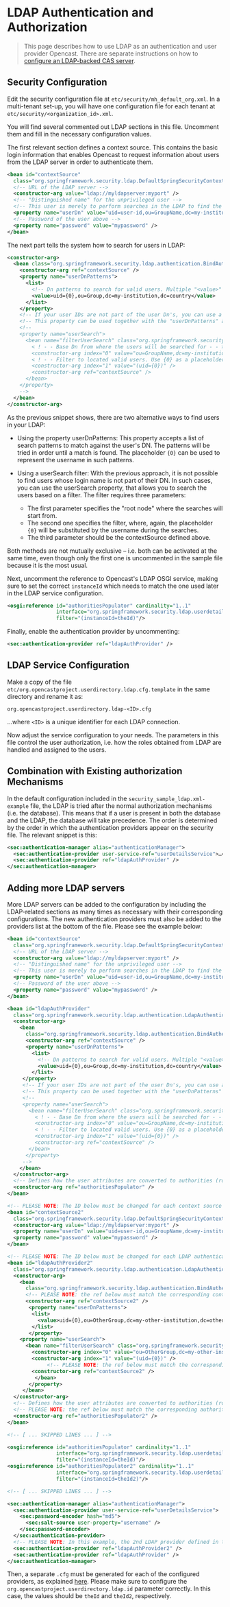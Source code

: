 LDAP Authentication and Authorization
=====================================

> This page describes how to use LDAP as an authentication and user provider Opencast.
> There are separate instructions on how to [configure an LDAP-backed CAS server](security.cas.md).


Security Configuration
----------------------

Edit the security configuration file at `etc/security/mh_default_org.xml`. In a multi-tenant set-up, you will have one
configuration file for each tenant at `etc/security/<organization_id>.xml`.

You will find several commented out LDAP sections in this file.
Uncomment them and fill in the necessary configuration values.

The first relevant section defines a context source. This contains the basic login information that enables Opencast to
request information about users from the LDAP server in order to authenticate them.

```xml
<bean id="contextSource"
  class="org.springframework.security.ldap.DefaultSpringSecurityContextSource">
  <!-- URL of the LDAP server -->
  <constructor-arg value="ldap://myldapserver:myport" />
  <!-- "Distinguished name" for the unprivileged user -->
  <!-- This user is merely to perform searches in the LDAP to find the users to login -->
  <property name="userDn" value="uid=user-id,ou=GroupName,dc=my-institution,dc=country" />
  <!-- Password of the user above -->
  <property name="password" value="mypassword" />
</bean>
```

The next part tells the system how to search for users in LDAP:

```xml
<constructor-arg>
  <bean class="org.springframework.security.ldap.authentication.BindAuthenticator">
    <constructor-arg ref="contextSource" />
    <property name="userDnPatterns">
      <list>
        <!-- Dn patterns to search for valid users. Multiple "<value>" tags are allowed -->
        <value>uid={0},ou=Group,dc=my-institution,dc=country</value>
      </list>
    </property>
    <!-- If your user IDs are not part of the user Dn's, you can use a search filter to find them -->
    <!-- This property can be used together with the "userDnPatterns" above -->
    <!--
    <property name="userSearch">
      <bean name="filterUserSearch" class="org.springframework.security.ldap.search.FilterBasedLdapUserSearch">
        < ! - - Base Dn from where the users will be searched for - - >
        <constructor-arg index="0" value="ou=GroupName,dc=my-institution,dc=country" />
        < ! - - Filter to located valid users. Use {0} as a placeholder for the login name - - >
        <constructor-arg index="1" value="(uid={0})" />
        <constructor-arg ref="contextSource" />
      </bean>
    </property>
    -->
  </bean>
</constructor-arg>
```

As the previous snippet shows, there are two alternative ways to find users in your LDAP:

- Using the property userDnPatterns:
  This property accepts a list of search patterns to match against the user's DN. The patterns will be tried in order
  until a match is found. The placeholder `{0}` can be used to represent the username in such patterns.

- Using a userSearch filter:
  With the previous approach, it is not possible to find users whose login name is not part of their DN. In such cases,
  you can use the userSearch property, that allows you to search the users based on a filter. The filter requires three
  parameters:
    - The first parameter specifies the "root node" where the searches will start from.
    - The second one specifies the filter, where, again, the placeholder `{0}` will be substituted by the username
      during the searches.
    - The third parameter should be the contextSource defined above.

Both methods are not mutually exclusive – i.e. both can be activated at the same time, even though only the first one
is uncommented in the sample file because it is the most usual.


Next, uncomment the reference to Opencast's LDAP OSGI service, making sure to set the correct `instanceId` which needs
to match the one used later in the LDAP service configuration.

```xml
<osgi:reference id="authoritiesPopulator" cardinality="1..1"
                interface="org.springframework.security.ldap.userdetails.LdapAuthoritiesPopulator"
                filter="(instanceId=theId)"/>
```

Finally, enable the authentication provider by uncommenting:

```xml
<sec:authentication-provider ref="ldapAuthProvider" />
```

LDAP Service Configuration
--------------------------

Make a copy of the file `etc/org.opencastproject.userdirectory.ldap.cfg.template` in the same directory and
rename it as:

    org.opencastproject.userdirectory.ldap-<ID>.cfg

…where `<ID>` is a unique identifier for each LDAP connection.


Now adjust the service configuration to your needs.
The parameters in this file control the user authorization, i.e. how the roles obtained from LDAP are handled and
assigned to the users.


Combination with Existing authorization Mechanisms
--------------------------------------------------

In the default configuration included in the `security_sample_ldap.xml-example` file, the LDAP is tried after the
normal authorization mechanisms (i.e. the database). This means that if a user is present in both the database and the
LDAP, the database will take precedence. The order is determined by the order in which the authentication providers
appear on the security file. The relevant snippet is this:

```xml
<sec:authentication-manager alias="authenticationManager">
  <sec:authentication-provider user-service-ref="userDetailsService">…</sec:authentication-provider>
  <sec:authentication-provider ref="ldapAuthProvider" />
</sec:authentication-manager>
```


Adding more LDAP servers <!-- _Should "(Optional)" be added here? -->
------------------------

More LDAP servers can be added to the configuration by including the LDAP-related sections as many times as necessary
with their corresponding configurations. The new authentication providers must also be added to the providers list
at the bottom of the file. Please see the example below:

```xml
<bean id="contextSource"
  class="org.springframework.security.ldap.DefaultSpringSecurityContextSource">
  <!-- URL of the LDAP server -->
  <constructor-arg value="ldap://myldapserver:myport" />
  <!-- "Distinguished name" for the unprivileged user -->
  <!-- This user is merely to perform searches in the LDAP to find the users to login -->
  <property name="userDn" value="uid=user-id,ou=GroupName,dc=my-institution,dc=country" />
  <!-- Password of the user above -->
  <property name="password" value="mypassword" />
</bean>

<bean id="ldapAuthProvider"
  class="org.springframework.security.ldap.authentication.LdapAuthenticationProvider">
  <constructor-arg>
    <bean
      class="org.springframework.security.ldap.authentication.BindAuthenticator">
      <constructor-arg ref="contextSource" />
      <property name="userDnPatterns">
        <list>
          <!-- Dn patterns to search for valid users. Multiple "<value>" tags are allowed -->
          <value>uid={0},ou=Group,dc=my-institution,dc=country</value>
        </list>
     </property>
     <!-- If your user IDs are not part of the user Dn's, you can use a search filter to find them -->
     <!-- This property can be used together with the "userDnPatterns" above -->
     <!--
     <property name="userSearch">
       <bean name="filterUserSearch" class="org.springframework.security.ldap.search.FilterBasedLdapUserSearch">
         < ! - - Base Dn from where the users will be searched for - - >
         <constructor-arg index="0" value="ou=GroupName,dc=my-institution,dc=country" />
         < ! - - Filter to located valid users. Use {0} as a placeholder for the login name - - >
         <constructor-arg index="1" value="(uid={0})" />
         <constructor-arg ref="contextSource" />
       </bean>
      </property>
     -->
    </bean>
  </constructor-arg>
  <!-- Defines how the user attributes are converted to authorities (roles) -->
  <constructor-arg ref="authoritiesPopulator" />
</bean>

<!-- PLEASE NOTE: The ID below must be changed for each context source instance -->
<bean id="contextSource2"
  class="org.springframework.security.ldap.DefaultSpringSecurityContextSource">
  <constructor-arg value="ldap://myldapserver:myport" />
  <property name="userDn" value="uid=user-id,ou=GroupName,dc=my-institution,dc=country" />
  <property name="password" value="mypassword" />
</bean>

<!-- PLEASE NOTE: The ID below must be changed for each LDAP authentication provider instance -->
<bean id="ldapAuthProvider2"
  class="org.springframework.security.ldap.authentication.LdapAuthenticationProvider">
  <constructor-arg>
    <bean
      class="org.springframework.security.ldap.authentication.BindAuthenticator">
      <!-- PLEASE NOTE: the ref below must match the corresponding context source ID -->
      <constructor-arg ref="contextSource2" />
       <property name="userDnPatterns">
        <list>
          <value>uid={0},ou=OtherGroup,dc=my-other-institution,dc=other-country</value>
        </list>
       </property>
    <property name="userSearch">
      <bean name="filterUserSearch" class="org.springframework.security.ldap.search.FilterBasedLdapUserSearch">
        <constructor-arg index="0" value="ou=OtherGroup,dc=my-other-institution,dc=other-country" />
        <constructor-arg index="1" value="(uid={0})" />
             <!-- PLEASE NOTE: the ref below must match the corresponding context source ID -->
        <constructor-arg ref="contextSource2" />
         </bean>
       </property>
     </bean>
  </constructor-arg>
  <!-- Defines how the user attributes are converted to authorities (roles) -->
  <!-- PLEASE NOTE: the ref below must match the corresponding authoritiesPopulator -->
  <constructor-arg ref="authoritiesPopulator2" />
</bean>

<!-- [ ... SKIPPED LINES ... ] -->

<osgi:reference id="authoritiesPopulator" cardinality="1..1"
                interface="org.springframework.security.ldap.userdetails.LdapAuthoritiesPopulator"
                filter="(instanceId=theId)"/>
<osgi:reference id="authoritiesPopulator2" cardinality="1..1"
                interface="org.springframework.security.ldap.userdetails.LdapAuthoritiesPopulator"
                filter="(instanceId=theId2)"/>

<!-- [ ... SKIPPED LINES ... ] -->

<sec:authentication-manager alias="authenticationManager">
  <sec:authentication-provider user-service-ref="userDetailsService">
    <sec:password-encoder hash="md5">
      <sec:salt-source user-property="username" />
    </sec:password-encoder>
  </sec:authentication-provider>
  <!-- PLEASE NOTE: In this example, the 2nd LDAP provider defined in the file has more priority that the first one -->
  <sec:authentication-provider ref="ldapAuthProvider2" />
  <sec:authentication-provider ref="ldapAuthProvider" />
</sec:authentication-manager>
```

Then, a separate `.cfg` must be generated for each of the configured providers, as explained [here](#cfg). Please make
sure to configure the `org.opencastproject.userdirectory.ldap.id` parameter correctly. In this case, the values should
be `theId` and `theId2`, respectively.
